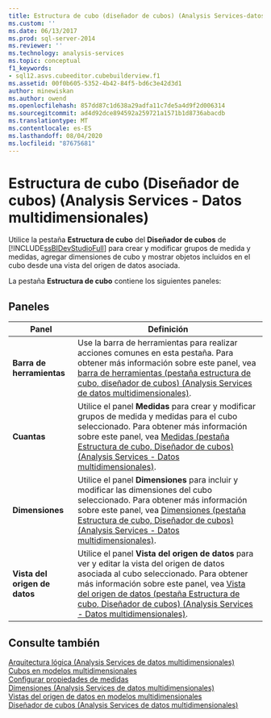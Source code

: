 ```yaml
---
title: Estructura de cubo (diseñador de cubos) (Analysis Services-datos multidimensionales) | Microsoft Docs
ms.custom: ''
ms.date: 06/13/2017
ms.prod: sql-server-2014
ms.reviewer: ''
ms.technology: analysis-services
ms.topic: conceptual
f1_keywords:
- sql12.asvs.cubeeditor.cubebuilderview.f1
ms.assetid: 00f0b605-5352-4b42-84f5-bd6c3e42d3d1
author: minewiskan
ms.author: owend
ms.openlocfilehash: 857dd87c1d638a29adfa11c7de5a4d9f2d006314
ms.sourcegitcommit: ad4d92dce894592a259721a1571b1d8736abacdb
ms.translationtype: MT
ms.contentlocale: es-ES
ms.lasthandoff: 08/04/2020
ms.locfileid: "87675681"
---
```

# <a name="cube-structure-cube-designer-analysis-services---multidimensional-data"></a>Estructura de cubo (Diseñador de cubos) (Analysis Services - Datos multidimensionales)
  Utilice la pestaña **Estructura de cubo** del **Diseñador de cubos** de [!INCLUDE[ssBIDevStudioFull](../includes/ssbidevstudiofull-md.md)] para crear y modificar grupos de medida y medidas, agregar dimensiones de cubo y mostrar objetos incluidos en el cubo desde una vista del origen de datos asociada.  
  
 La pestaña **Estructura de cubo** contiene los siguientes paneles:  
  
## <a name="panes"></a>Paneles  
  
|Panel|Definición|  
|----------|----------------|  
|**Barra de herramientas**|Use la barra de herramientas para realizar acciones comunes en esta pestaña. Para obtener más información sobre este panel, vea [barra de herramientas &#40;pestaña estructura de cubo, diseñador de cubos&#41; &#40;Analysis Services de datos multidimensionales&#41;](toolbar-cube-structure-cube-designer-analysis-services-multidimensional-data.md).|  
|**Cuantas**|Utilice el panel **Medidas** para crear y modificar grupos de medida y medidas para el cubo seleccionado. Para obtener más información sobre este panel, vea [Medidas &#40;pestaña Estructura de cubo, Diseñador de cubos&#41; &#40;Analysis Services - Datos multidimensionales&#41;](measures-cube-structure-cube-designer-analysis-services-multidimensional-data.md).|  
|**Dimensiones**|Utilice el panel **Dimensiones** para incluir y modificar las dimensiones del cubo seleccionado. Para obtener más información sobre este panel, vea [Dimensiones &#40;pestaña Estructura de cubo, Diseñador de cubos&#41; &#40;Analysis Services - Datos multidimensionales&#41;](dimensions-cube-structure-cube-designer-analysis-services-multidimensional-data.md).|  
|**Vista del origen de datos**|Utilice el panel **Vista del origen de datos** para ver y editar la vista del origen de datos asociada al cubo seleccionado. Para obtener más información sobre este panel, vea [Vista del origen de datos &#40;pestaña Estructura de cubo, Diseñador de cubos&#41; &#40;Analysis Services - Datos multidimensionales&#41;](data-source-view-cube-designer-analysis-services-multidimensional-data.md).|  
  
## <a name="see-also"></a>Consulte también  
 [Arquitectura lógica &#40;Analysis Services de datos multidimensionales&#41;](multidimensional-models/olap-logical/understanding-microsoft-olap-logical-architecture.md)   
 [Cubos en modelos multidimensionales](multidimensional-models/cubes-in-multidimensional-models.md)   
 [Configurar propiedades de medidas](multidimensional-models/configure-measure-properties.md)   
 [Dimensiones &#40;Analysis Services de datos multidimensionales&#41;](multidimensional-models-olap-logical-dimension-objects/dimensions-analysis-services-multidimensional-data.md)   
 [Vistas del origen de datos en modelos multidimensionales](multidimensional-models/data-source-views-in-multidimensional-models.md)   
 [Diseñador de cubos &#40;Analysis Services de datos multidimensionales&#41;](cube-designer-analysis-services-multidimensional-data.md)  
  
  
